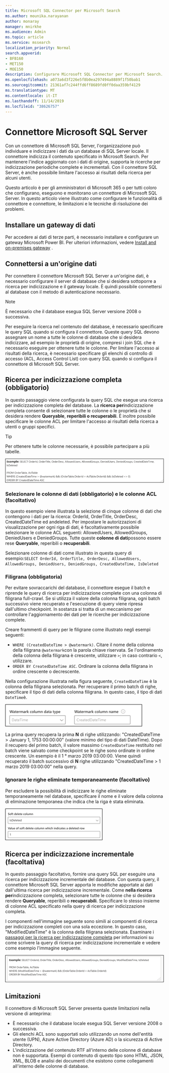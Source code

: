 ```yaml
---
title: Microsoft SQL Connector per Microsoft Search
ms.author: mounika.narayanan
author: monaray
manager: mnirkhe
ms.audience: Admin
ms.topic: article
ms.service: mssearch
localization_priority: Normal
search.appverid:
- BFB160
- MET150
- MOE150
description: Configurare Microsoft SQL Connector per Microsoft Search.
ms.openlocfilehash: a073a6d3f226e5f8b0ea297494a8889f1f50bab1
ms.sourcegitcommit: 21361af7c244ffd6ff8689fd0ff0daa359bf4129
ms.translationtype: MT
ms.contentlocale: it-IT
ms.lasthandoff: 11/14/2019
ms.locfileid: "38626757"
---
```

# <a name="microsoft-sql-server-connector"></a>Connettore Microsoft SQL Server

Con un connettore di Microsoft SQL Server, l'organizzazione può individuare e indicizzare i dati da un database di SQL Server locale. Il connettore indicizza il contenuto specificato in Microsoft Search. Per mantenere l'indice aggiornato con i dati di origine, supporta le ricerche per indicizzazione periodiche complete e incrementali. Con il connettore SQL Server, è anche possibile limitare l'accesso ai risultati della ricerca per alcuni utenti.

Questo articolo è per gli amministratori di Microsoft 365 o per tutti coloro che configurano, eseguono e monitorano un connettore di Microsoft SQL Server. In questo articolo viene illustrato come configurare le funzionalità di connettore e connettore, le limitazioni e le tecniche di risoluzione dei problemi.

## <a name="install-a-data-gateway"></a>Installare un gateway di dati
Per accedere ai dati di terze parti, è necessario installare e configurare un gateway Microsoft Power BI. Per ulteriori informazioni, vedere [Install and on-premises gateway](https://docs.microsoft.com/data-integration/gateway/service-gateway-install) .  

## <a name="connect-to-a-data-source"></a>Connettersi a un'origine dati
Per connettere il connettore Microsoft SQL Server a un'origine dati, è necessario configurare il server di database che si desidera sottoporre a ricerca per indicizzazione e il gateway locale. È quindi possibile connettersi al database con il metodo di autenticazione necessario.

> [!NOTE]
> È necessario che il database esegua SQL Server versione 2008 o successiva.

Per eseguire la ricerca nel contenuto del database, è necessario specificare le query SQL quando si configura il connettore. Queste query SQL devono assegnare un nome a tutte le colonne di database che si desidera indicizzare, ad esempio le proprietà di origine, compresi i join SQL che è necessario eseguire per ottenere tutte le colonne. Per limitare l'accesso ai risultati della ricerca, è necessario specificare gli elenchi di controllo di accesso (ACL, Access Control List) con query SQL quando si configura il connettore di Microsoft SQL Server.

## <a name="full-crawl-required"></a>Ricerca per indicizzazione completa (obbligatorio)
In questo passaggio viene configurata la query SQL che esegue una ricerca per indicizzazione completa del database. La **ricerca per**indicizzazione completa consente di selezionare tutte le colonne o le proprietà che si desidera rendere **Queryable**, **reperibili o recuperabili**. È inoltre possibile specificare le colonne ACL per limitare l'accesso ai risultati della ricerca a utenti o gruppi specifici.

> [!Tip]
> Per ottenere tutte le colonne necessarie, è possibile partecipare a più tabelle.

![Script che mostra OrderTable e AclTable con proprietà di esempio](media/MSSQL-fullcrawl.png)

### <a name="select-data-columns-required-and-acl-columns-optional"></a>Selezionare le colonne di dati (obbligatorio) e le colonne ACL (facoltativo)
In questo esempio viene illustrata la selezione di cinque colonne di dati che contengono i dati per la ricerca: OrderId, OrderTitle, OrderDesc, CreatedDateTime ed andeleted. Per impostare le autorizzazioni di visualizzazione per ogni riga di dati, è facoltativamente possibile selezionare le colonne ACL seguenti: AllowedUsers, AllowedGroups, DeniedUsers e DeniedGroups. Tutte queste **colonne di dati**possono essere rese **Queryable**, reperibili o **recuperabili**.

Selezionare colonne di dati come illustrato in questa query di esempio:`SELECT OrderId, OrderTitle, OrderDesc, AllowedUsers, AllowedGroups, DeniedUsers, DeniedGroups, CreatedDateTime, IsDeleted`

### <a name="watermark-required"></a>Filigrana (obbligatoria)
Per evitare sovraccarichi del database, il connettore esegue il batch e riprende le query di ricerca per indicizzazione complete con una colonna di filigrana full-crawl. Se si utilizza il valore della colonna filigrana, ogni batch successivo viene recuperato e l'esecuzione di query viene ripresa dall'ultimo checkpoint. In sostanza si tratta di un meccanismo per controllare l'aggiornamento dei dati per le ricerche per indicizzazione complete.

Creare frammenti di query per le filigrane come illustrato negli esempi seguenti:
* `WHERE (CreatedDateTime > @watermark)`. Citare il nome della colonna della filigrana `@watermark`con la parola chiave riservata. Se l'ordinamento della colonna della filigrana è crescente, utilizzare `>`; in caso contrario `<`, utilizzare.
* `ORDER BY CreatedDateTime ASC`. Ordinare la colonna della filigrana in ordine crescente o decrescente.

Nella configurazione illustrata nella figura seguente, `CreatedDateTime` è la colonna della filigrana selezionata. Per recuperare il primo batch di righe, specificare il tipo di dati della colonna filigrana. In questo caso, il tipo di dati `DateTime`è.

![](media/MSSQL-watermark.png)

La prima query recupera la prima **N** di righe utilizzando: "CreatedDateTime > January 1, 1753 00:00:00" (valore minimo del tipo di dati DateTime). Dopo il recupero del primo batch, il valore massimo `CreatedDateTime` restituito nel batch viene salvato come checkpoint se le righe sono ordinate in ordine crescente. Un esempio è il 1 ° marzo 2019 03:00:00. Viene quindi recuperato il batch successivo di **N** righe utilizzando "CreatedDateTime > 1 marzo 2019 03:00:00" nella query.

### <a name="skipping-soft-deleted-rows-optional"></a>Ignorare le righe eliminate temporaneamente (facoltativo)
Per escludere la possibilità di indicizzare le righe eliminate temporaneamente nel database, specificare il nome e il valore della colonna di eliminazione temporanea che indica che la riga è stata eliminata.

![Soft delete Settings: "soft delete column" e "value of soft delete column che indica una riga eliminata"](media/MSSQL-softdelete.png)

## <a name="incremental-crawl-optional"></a>Ricerca per indicizzazione incrementale (facoltativa)
In questo passaggio facoltativo, fornire una query SQL per eseguire una ricerca per indicizzazione incrementale del database. Con questa query, il connettore Microsoft SQL Server apporta le modifiche apportate ai dati dall'ultima ricerca per indicizzazione incrementale. Come **nella ricerca per**indicizzazione completa, selezionare tutte le colonne che si desidera rendere **Queryable**, reperibili o **recuperabili**. Specificare lo stesso insieme di colonne ACL specificato nella query di ricerca per indicizzazione completa.

I componenti nell'immagine seguente sono simili ai componenti di ricerca per indicizzazione completi con una sola eccezione. In questo caso, "ModifiedDateTime" è la colonna della filigrana selezionata. Esaminare i [passaggi per la ricerca per indicizzazione completa](#full-crawl-required) per informazioni su come scrivere la query di ricerca per indicizzazione incrementale e vedere come esempio l'immagine seguente.

![Script di ricerca per indicizzazione incrementale che mostra OrderTable, AclTable e proprietà di esempio che è possibile utilizzare.](media/MSSQL-incrcrawl.png)

## <a name="limitations"></a>Limitazioni
Il connettore di Microsoft SQL Server presenta queste limitazioni nella versione di anteprima:
* È necessario che il database locale esegua SQL Server versione 2008 o successiva.
* Gli elenchi ACL sono supportati solo utilizzando un nome dell'entità utente (UPN), Azure Active Directory (Azure AD) o la sicurezza di Active Directory.
* L'indicizzazione del contenuto RTF all'interno delle colonne di database non è supportata. Esempi di contenuto di questo tipo sono HTML, JSON, XML, BLOB e analisi dei documenti che esistono come collegamenti all'interno delle colonne di database.

